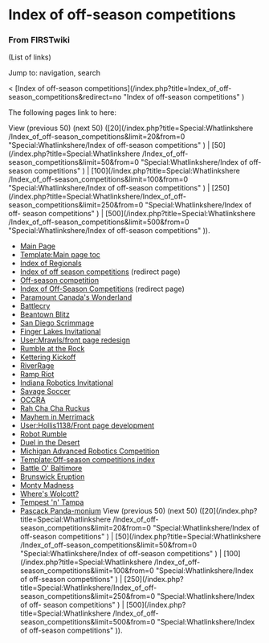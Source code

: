 # Index of off-season competitions

### From FIRSTwiki

(List of links)

Jump to: navigation, search

&lt; [Index of off-season competitions](/index.php?title=Index_of_off-
season_competitions&redirect=no "Index of off-season competitions" )  

The following pages link to here:

View (previous 50) (next 50) ([20](/index.php?title=Special:Whatlinkshere
/Index_of_off-season_competitions&limit=20&from=0 "Special:Whatlinkshere/Index
of off-season competitions" ) | [50](/index.php?title=Special:Whatlinkshere
/Index_of_off-season_competitions&limit=50&from=0 "Special:Whatlinkshere/Index
of off-season competitions" ) | [100](/index.php?title=Special:Whatlinkshere
/Index_of_off-season_competitions&limit=100&from=0
"Special:Whatlinkshere/Index of off-season competitions" ) |
[250](/index.php?title=Special:Whatlinkshere/Index_of_off-
season_competitions&limit=250&from=0 "Special:Whatlinkshere/Index of off-
season competitions" ) | [500](/index.php?title=Special:Whatlinkshere
/Index_of_off-season_competitions&limit=500&from=0
"Special:Whatlinkshere/Index of off-season competitions" )).

  * [Main Page](/index.php/Main_Page "Main Page" )
  * [Template:Main page toc](/index.php/Template:Main_page_toc "Template:Main page toc" )
  * [Index of Regionals](/index.php/Index_of_Regionals "Index of Regionals" )
  * [Index of off season competitions](/index.php?title=Index_of_off_season_competitions&redirect=no "Index of off season competitions" ) (redirect page) 
  * [Off-season competition](/index.php/Off-season_competition "Off-season competition" )
  * [Index of Off-Season Competitions](/index.php?title=Index_of_Off-Season_Competitions&redirect=no "Index of Off-Season Competitions" ) (redirect page) 
  * [Paramount Canada's Wonderland](/index.php/Paramount_Canada%27s_Wonderland "Paramount Canada's Wonderland" )
  * [Battlecry](/index.php/Battlecry "Battlecry" )
  * [Beantown Blitz](/index.php/Beantown_Blitz "Beantown Blitz" )
  * [San Diego Scrimmage](/index.php/San_Diego_Scrimmage "San Diego Scrimmage" )
  * [Finger Lakes Invitational](/index.php/Finger_Lakes_Invitational "Finger Lakes Invitational" )
  * [User:Mrawls/front page redesign](/index.php/User:Mrawls/front_page_redesign "User:Mrawls/front page redesign" )
  * [Rumble at the Rock](/index.php/Rumble_at_the_Rock "Rumble at the Rock" )
  * [Kettering Kickoff](/index.php/Kettering_Kickoff "Kettering Kickoff" )
  * [RiverRage](/index.php/RiverRage "RiverRage" )
  * [Ramp Riot](/index.php/Ramp_Riot "Ramp Riot" )
  * [Indiana Robotics Invitational](/index.php/Indiana_Robotics_Invitational "Indiana Robotics Invitational" )
  * [Savage Soccer](/index.php/Savage_Soccer "Savage Soccer" )
  * [OCCRA](/index.php/OCCRA "OCCRA" )
  * [Rah Cha Cha Ruckus](/index.php/Rah_Cha_Cha_Ruckus "Rah Cha Cha Ruckus" )
  * [Mayhem in Merrimack](/index.php/Mayhem_in_Merrimack "Mayhem in Merrimack" )
  * [User:Hollis1138/Front page development](/index.php/User:Hollis1138/Front_page_development "User:Hollis1138/Front page development" )
  * [Robot Rumble](/index.php/Robot_Rumble "Robot Rumble" )
  * [Duel in the Desert](/index.php/Duel_in_the_Desert "Duel in the Desert" )
  * [Michigan Advanced Robotics Competition](/index.php/Michigan_Advanced_Robotics_Competition "Michigan Advanced Robotics Competition" )
  * [Template:Off-season competitions index](/index.php/Template:Off-season_competitions_index "Template:Off-season competitions index" )
  * [Battle O' Baltimore](/index.php/Battle_O%27_Baltimore "Battle O' Baltimore" )
  * [Brunswick Eruption](/index.php/Brunswick_Eruption "Brunswick Eruption" )
  * [Monty Madness](/index.php/Monty_Madness "Monty Madness" )
  * [Where's Wolcott?](/index.php/Where%27s_Wolcott%3F "Where's Wolcott?" )
  * [Tempest 'n' Tampa](/index.php/Tempest_%27n%27_Tampa "Tempest 'n' Tampa" )
  * [Pascack Panda-monium](/index.php/Pascack_Panda-monium "Pascack Panda-monium" )
View (previous 50) (next 50) ([20](/index.php?title=Special:Whatlinkshere
/Index_of_off-season_competitions&limit=20&from=0 "Special:Whatlinkshere/Index
of off-season competitions" ) | [50](/index.php?title=Special:Whatlinkshere
/Index_of_off-season_competitions&limit=50&from=0 "Special:Whatlinkshere/Index
of off-season competitions" ) | [100](/index.php?title=Special:Whatlinkshere
/Index_of_off-season_competitions&limit=100&from=0
"Special:Whatlinkshere/Index of off-season competitions" ) |
[250](/index.php?title=Special:Whatlinkshere/Index_of_off-
season_competitions&limit=250&from=0 "Special:Whatlinkshere/Index of off-
season competitions" ) | [500](/index.php?title=Special:Whatlinkshere
/Index_of_off-season_competitions&limit=500&from=0
"Special:Whatlinkshere/Index of off-season competitions" )).

